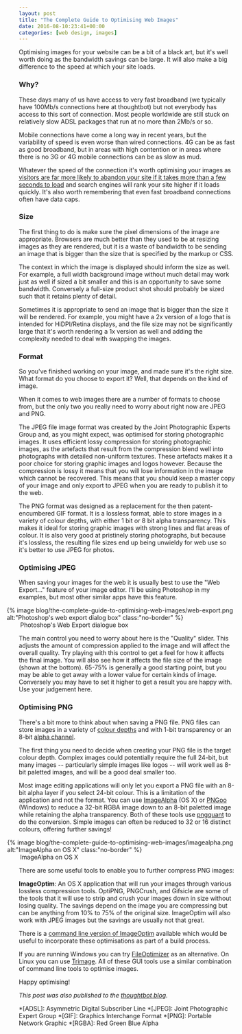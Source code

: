 ```yaml
---
layout: post
title: "The Complete Guide to Optimising Web Images"
date: 2016-08-10:23:41+00:00
categories: [web design, images]
---
```


Optimising images for your website can be a bit of a black art, but it's well worth doing as the bandwidth savings can be large. It will also make a big difference to the speed at which your site loads.

### Why?

These days many of us have access to very fast broadband (we typically have 100Mb/s connections here at thoughtbot) but not everybody has access to this sort of connection. Most people worldwide are still stuck on relatively slow ADSL packages that run at no more than 2Mb/s or so.

Mobile connections have come a long way in recent years, but the variability of speed is even worse than wired connections. 4G can be as fast as good broadband, but in areas with high contention or in areas where there is no 3G or 4G mobile connections can be as slow as mud.

Whatever the speed of the connection it's worth optimising your images as [visitors are far more likely to abandon your site if it takes more than a few seconds to load](https://www.nngroup.com/articles/website-response-times/) and search engines will rank your site higher if it loads quickly. It's also worth remembering that even fast broadband connections often have data caps.

<!-- more -->

### Size

The first thing to do is make sure the pixel dimensions of the image are appropriate. Browsers are much better than they used to be at resizing images as they are rendered, but it is a waste of bandwidth to be sending an image that is bigger than the size that is specified by the markup or CSS.

The context in which the image is displayed should inform the size as well. For example, a full width background image without much detail may work just as well if sized a bit smaller and this is an opportunity to save some bandwidth. Conversely a full-size product shot should probably be sized such that it retains plenty of detail.

Sometimes it is appropriate to send an image that is bigger than the size it will be rendered. For example, you might have a 2x version of a logo that is intended for HiDPI/Retina displays, and the file size may not be significantly large that it's worth rendering a 1x version as well and adding the complexity needed to deal with swapping the images.

### Format

So you've finished working on your image, and made sure it's the right size. What format do you choose to export it? Well, that depends on the kind of image.

When it comes to web images there are a number of formats to choose from, but the only two you really need to worry about right now are JPEG and PNG.

The JPEG file image format was created by the Joint Photographic Experts Group and, as you might expect, was optimised for storing photographic images. It uses efficient lossy compression for storing photographic images, as the artefacts that result from the compression blend well into photographs with detailed non-uniform textures. These artefacts makes it a poor choice for storing graphic images and logos however. Because the compression is lossy it means that you will lose information in the image which cannot be recovered. This means that you should keep a master copy of your image and only export to JPEG when you are ready to publish it to the web.

The PNG format was designed as a replacement for the then patent-encumbered GIF format. It is a lossless format, able to store images in a variety of colour depths, with either 1 bit or 8 bit alpha transparency. This makes it ideal for storing graphic images with strong lines and flat areas of colour. It is also very good at pristinely storing photographs, but because it's lossless, the resulting file sizes end up being unwieldy for web use so it's better to use JPEG for photos.

### Optimising JPEG

When saving your images for the web it is usually best to use the "Web Export..." feature of your image editor. I'll be using Photoshop in my examples, but most other similar apps have this feature.

<figure style="margin-left: -5.6%; margin-right: -5.7%;">
  {% image blog/the-complete-guide-to-optimising-web-images/web-export.png alt:"Photoshop's web export dialog box" class:"no-border" %}
  <figcaption style="margin-left: 5.6%; margin-right: 5.7%;">Photoshop's Web Export dialogue box</figcaption>
</figure>

The main control you need to worry about here is the "Quality" slider. This adjusts the amount of compression applied to the image and will affect the overall quality. Try playing with this control to get a feel for how it affects the final image. You will also see how it affects the file size of the image (shown at the bottom). 65-75% is generally a good starting point, but you may be able to get away with a lower value for certain kinds of image. Conversely you may have to set it higher to get a result you are happy with. Use your judgement here.

### Optimising PNG

There's a bit more to think about when saving a PNG file. PNG files can store images in a variety of [colour depths](https://en.wikipedia.org/wiki/Color_depth) and with 1-bit transparency or an 8-bit [alpha channel](https://en.wikipedia.org/wiki/Alpha_compositing).

The first thing you need to decide when creating your PNG file is the target colour depth. Complex images could potentially require the full 24-bit, but many images -- particularly simple images like logos -- will work well as 8-bit paletted images, and will be a good deal smaller too.

Most image editing applications will only let you export a PNG file with an 8-bit alpha layer if you select 24-bit colour. This is a limitation of the application and not the format. You can use [ImageAlpha](http://pngmini.com) (OS X) or [PNGoo](http://pngquant.org/PNGoo.0.1.1.zip) (Windows) to reduce a 32-bit RGBA image down to an 8-bit paletted image while retaining the alpha transparency. Both of these tools use [pngquant](http://pngquant.org) to do the conversion. Simple images can often be reduced to 32 or 16 distinct colours, offering further savings!

<figure style="margin-left: -5.4%; margin-right: -5.5%;">
  {% image blog/the-complete-guide-to-optimising-web-images/imagealpha.png alt:"ImageAlpha on OS X" class:"no-border" %}
  <figcaption style="margin-left: 5.4%; margin-right: 5.5%;">ImageAlpha on OS X</figcaption>
</figure>

There are some useful tools to enable you to further compress PNG images:

**ImageOptim**: An OS X application that will run your images through various lossless compression tools. OptiPNG, PNGCrush, and Gifsicle are some of the tools that it will use to strip and crush your images down in size without losing quality. The savings depend on the image you are compressing but can be anything from 10% to 75% of the original size. ImageOptim will also work with JPEG images but the savings are usually not that great.

There is a [command line version of ImageOptim](https://github.com/JamieMason/ImageOptim-CLI) available which would be useful to incorporate these optimisations as part of a build process.

If you are running Windows you can try [FileOptimizer](http://nikkhokkho.sourceforge.net/static.php?page=FileOptimizer) as an alternative. On Linux you can use [Trimage](https://trimage.org). All of these GUI tools use a similar combination of command line tools to optimise images.

Happy optimising!

*This post was also published to the [thoughtbot blog](https://robots.thoughtbot.com/the-complete-guide-to-optimising-web-images).*

*[ADSL]: Asymmetric Digital Subscriber Line
*[JPEG]: Joint Photographic Expert Group
*[GIF]: Graphics Interchange Format
*[PNG]: Portable Network Graphic
*[RGBA]: Red Green Blue Alpha
